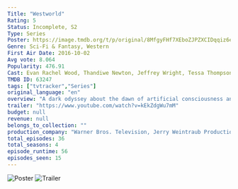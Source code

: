 ```yaml
---
Title: "Westworld"
Rating: 5
Status: Incomplete, S2
Type: Series
Poster: https://image.tmdb.org/t/p/original/8MfgyFHf7XEboZJPZXCIDqqiz6e.jpg
Genre: Sci-Fi & Fantasy, Western
First Air Date: 2016-10-02
Avg vote: 8.064
Popularity: 476.91
Cast: Evan Rachel Wood, Thandiwe Newton, Jeffrey Wright, Tessa Thompson, Aaron Paul, James Marsden, Angela Sarafyan, Ed Harris, Luke Hemsworth
TMDB ID: 63247
tags: ["tvtracker","Series"]
original_language: "en"
overview: "A dark odyssey about the dawn of artificial consciousness and the evolution of sin. Set at the intersection of the near future and the reimagined past, it explores a world in which every human appetite, no matter how noble or depraved, can be indulged."
trailer: "https://www.youtube.com/watch?v=kEkZdgWu7mM"
budget: null
revenue: null
belongs_to_collection: ""
production_company: "Warner Bros. Television, Jerry Weintraub Productions"
total_episodes: 36
total_seasons: 4
episode_runtime: 56
episodes_seen: 15
---
```


![Poster](https://image.tmdb.org/t/p/original/8MfgyFHf7XEboZJPZXCIDqqiz6e.jpg)
![Trailer](https://www.youtube.com/watch?v=kEkZdgWu7mM)